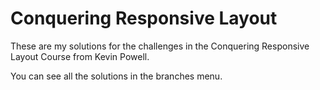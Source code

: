 # Conquering Responsive Layout

These are my solutions for the challenges in the Conquering Responsive Layout Course from Kevin Powell.

You can see all the solutions in the branches menu.
